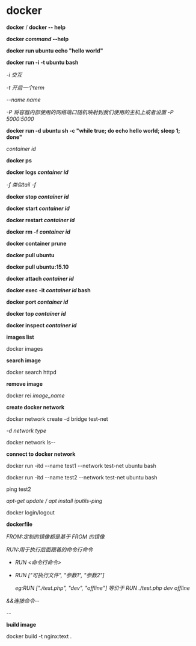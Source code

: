 # docker

<!--help-->

**docker** / **docker -- help**

**docker *command* --help**



**docker run ubuntu echo "hello world"**



**docker run -i -t ubuntu bash**

*-i 交互*

*-t 开启一个term*

*--name name*

*-P 将容器内部使用的网络端口随机映射到我们使用的主机上或者设置 -P 5000:5000*



**docker run -d ubuntu sh -c "while true; do echo hello world; sleep 1; done"**

*container id*



**docker ps**



**docker logs *container id***

*-f 类似tail -f*



**docker stop *container id***



**docker start *container id***

**docker restart *container id***



**docker rm -f *container id***



**docker container prune**



**docker pull ubuntu**

**docker pull ubuntu:15.10**



<!--进入容器-->

**docker attach *container id***

**docker exec -it *container id* bash**



**docker port *container id***



**docker top *container id***



<!--查看 Docker 的底层信息-->

**docker inspect *container id***



**images list**

docker images



**search image**

docker search httpd



**remove image**

docker rei *image_name*



**create docker network**

docker network create -d bridge test-net

*-d network type*

docker network ls--



**connect to docker network**

docker run -itd --name test1 --network test-net ubuntu bash

docker run -itd --name test2 --network test-net ubuntu bash

ping test2

*apt-get update / apt install iputils-ping*



docker login/logout



**dockerfile**

*FROM:定制的镜像都是基于 FROM 的镜像*

*RUN:用于执行后面跟着的命令行命令*

- *RUN <命令行命令>*

- *RUN ["可执行文件", "参数1", "参数2"]*

  *eg:RUN ["./test.php", "dev", "offline"] 等价于 RUN ./test.php dev offline*

*&&连接命令*--



--

**build image**

docker build -t nginx:text .


